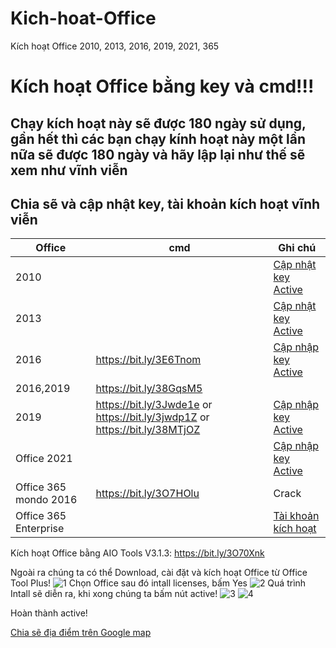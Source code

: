 # Kich-hoat-Office
Kích hoạt Office 2010, 2013, 2016, 2019, 2021, 365

# Kích hoạt Office bằng key và cmd!!!
 
## Chạy kích hoạt này sẽ được 180 ngày sử dụng, gần hết thì các bạn chạy kính hoạt này một lần nữa sẽ được 180 ngày và hãy lập lại như thế sẽ xem như vĩnh viễn ##

## Chia sẽ và cập nhật key, tài khoản kích hoạt vĩnh viễn ##

Office | cmd | Ghi chú
-- | -- | --  
2010||[Cập nhật key Active](https://bsthanh-my.sharepoint.com/:w:/g/personal/laptopxiaomi_bsthanh_tk/ESh50ahbFk1GrAs5HFQjsVoBkkzPs9Ro7vBfZY-0hXkeJQ?e=GHv1ek)
2013||[Cập nhật key Active](https://bsthanh-my.sharepoint.com/:w:/g/personal/laptopxiaomi_bsthanh_tk/EdiUBMBXbIFBnLO_5dzAhu0B0LF_cEDvqCtvRuuxw61kgw?e=kwV3ej)
2016|https://bit.ly/3E6Tnom| [Cập nhập key Active](https://bsthanh-my.sharepoint.com/:w:/g/personal/laptopxiaomi_bsthanh_tk/EWy8G90sRmlOltlzWo9L4FUBurSDvoUd5Auh9NjudRan4A?e=GT2I8I)|
2016,2019|https://bit.ly/38GqsM5|
2019|https://bit.ly/3Jwde1e or https://bit.ly/3jwdp1Z or https://bit.ly/38MTjOZ|[Cập nhập key Active](https://bsthanh-my.sharepoint.com/:w:/g/personal/laptopxiaomi_bsthanh_tk/EZ7o3MlcZktIn5fSM32dB3cBL4bc9Eek0AWbqe8M-6cboQ?e=GvGeNN)|
Office 2021||[Cập nhập key Active](https://bsthanh-my.sharepoint.com/:w:/g/personal/laptopxiaomi_bsthanh_tk/EXAZRUqCGe9KrRz_Xvk2gAsBYzkdcXCZ9PiBzySV7c0NPw?e=LBkdNT)|
Office 365 mondo 2016|https://bit.ly/3O7HOlu|Crack|
Office 365 Enterprise | |[Tài khoản kích hoạt](https://bsthanh-my.sharepoint.com/:w:/g/personal/laptopxiaomi_bsthanh_tk/EQa9vlOr8JdOqcUEYGyjjfQBvW7eHmeqtjR1KMf__A2lHw?e=YgQkSj)|

Kích hoạt Office bằng AIO Tools V3.1.3:  https://bit.ly/3O70Xnk 

Ngoài ra chúng ta có thể Download, cài đặt và kích hoạt Office từ Office Tool Plus!
![1](https://user-images.githubusercontent.com/82578024/163676849-0c17b2f4-0316-4e02-a712-cb48914046e6.jpg)
Chọn Office sau đó intall licenses, bấm Yes
![2](https://user-images.githubusercontent.com/82578024/163676923-384d2e00-6f0d-4585-aeec-cdb22e5b08cd.jpg)
Quá trình Intall sẽ diễn ra, khi xong chúng ta bấm nút active!
![3](https://user-images.githubusercontent.com/82578024/163676979-a2c41195-a9ce-4ac9-a309-e38046730837.jpg)
![4](https://user-images.githubusercontent.com/82578024/163677053-a066a590-5f64-4890-a236-f0971909cfba.jpg)

Hoàn thành active!

[Chia sẽ địa điểm trên Google map](https://goo.gl/maps/ZAzVMCgx4S4X4A55A)
